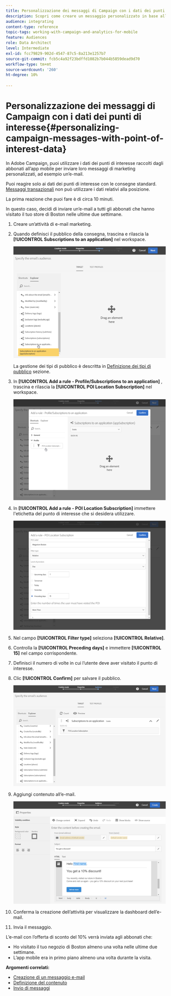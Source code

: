 ```yaml
---
title: Personalizzazione dei messaggi di Campaign con i dati dei punti di interesse
description: Scopri come creare un messaggio personalizzato in base alla posizione degli abbonati con l’integrazione dei dati del punto di interesse.
audience: integrating
content-type: reference
topic-tags: working-with-campaign-and-analytics-for-mobile
feature: Audiences
role: Data Architect
level: Intermediate
exl-id: fcc79829-902d-4547-87c5-8a213e1257b7
source-git-commit: fcb5c4a92f23bdffd1082b7b044b5859dead9d70
workflow-type: tm+mt
source-wordcount: '260'
ht-degree: 10%

---
```


# Personalizzazione dei messaggi di Campaign con i dati dei punti di interesse{#personalizing-campaign-messages-with-point-of-interest-data}

In Adobe Campaign, puoi utilizzare i dati dei punti di interesse raccolti dagli abbonati all’app mobile per inviare loro messaggi di marketing personalizzati, ad esempio un’e-mail.

Puoi reagire solo ai dati dei punti di interesse con le consegne standard. [Messaggi transazionali](../../channels/using/getting-started-with-transactional-msg.md) non può utilizzare i dati relativi alla posizione.

La prima reazione che puoi fare è di circa 10 minuti.

In questo caso, decidi di inviare un’e-mail a tutti gli abbonati che hanno visitato il tuo store di Boston nelle ultime due settimane.

1. Creare un’attività di e-mail marketing.
1. Quando definisci il pubblico della consegna, trascina e rilascia la **[!UICONTROL Subscriptions to an application]** nel workspace.

   ![](assets/poi_subscriptions_app.png)

   La gestione dei tipi di pubblico è descritta in [Definizione dei tipi di pubblico](../../audiences/using/creating-audiences.md) sezione.

1. In **[!UICONTROL Add a rule - Profile/Subscriptions to an application]** , trascina e rilascia la **[!UICONTROL POI Location Subscription]** nel workspace.

   ![](assets/poi_add_rule_profile_subscription.png)

1. In **[!UICONTROL Add a rule - POI Location Subscription]** immettere l&#39;etichetta del punto di interesse che si desidera utilizzare.

   ![](assets/poi_location_subscription.png)

1. Nel campo **[!UICONTROL Filter type]** seleziona **[!UICONTROL Relative]**.
1. Controlla la **[!UICONTROL Preceding days]** e immettere **[!UICONTROL 15]** nel campo corrispondente.
1. Definisci il numero di volte in cui l’utente deve aver visitato il punto di interesse.
1. Clic **[!UICONTROL Confirm]** per salvare il pubblico.

   ![](assets/poi_subscriptions_app_audience_defined.png)

1. Aggiungi contenuto all’e-mail.

   ![](assets/poi_email_content.png)

1. Conferma la creazione dell’attività per visualizzare la dashboard dell’e-mail.
1. Invia il messaggio.

L’e-mail con l’offerta di sconto del 10% verrà inviata agli abbonati che:

* Ho visitato il tuo negozio di Boston almeno una volta nelle ultime due settimane.
* L’app mobile era in primo piano almeno una volta durante la visita.

**Argomenti correlati:**

* [Creazione di un messaggio e-mail](../../channels/using/creating-an-email.md)
* [Definizione del contenuto](../../designing/using/personalization.md#example-email-personalization)
* [Invio di messaggi](../../sending/using/confirming-the-send.md)
